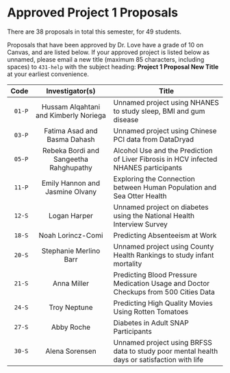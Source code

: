 # Approved Project 1 Proposals

There are 38 proposals in total this semester, for 49 students.

Proposals that have been approved by Dr. Love have a grade of 10 on Canvas, and are listed below. If your approved project is listed below as unnamed, please email a new title (maximum 85 characters, including spaces) to `431-help` with the subject heading: **Project 1 Proposal New Title** at your earliest convenience.

Code | Investigator(s) | Title
------: | :----------------: | -------------------------------------------------------------------------------------------
`01-P` | Hussam Alqahtani and Kimberly Noriega | Unnamed project using NHANES to study sleep, BMI and gum disease
`03-P` | Fatima Asad and Basma Dahash | Unnamed project using Chinese PCI data from DataDryad
`05-P` | Rebeka Bordi and Sangeetha Rahghupathy | Alcohol Use and the Prediction of Liver Fibrosis in HCV infected NHANES participants
`11-P` | Emily Hannon and Jasmine Olvany | Exploring the Connection between Human Population and Sea Otter Health
`12-S` | Logan Harper | Unnamed project on diabetes using the National Health Interview Survey
`18-S` | Noah Lorincz-Comi | Predicting Absenteeism at Work
`20-S` | Stephanie Merlino Barr | Unnamed project using County Health Rankings to study infant mortality
`21-S` | Anna Miller | Predicting Blood Pressure Medication Usage and Doctor Checkups from 500 Cities Data
`24-S` | Troy Neptune | Predicting High Quality Movies Using Rotten Tomatoes
`27-S` | Abby Roche | Diabetes in Adult SNAP Participants
`30-S` | Alena Sorensen | Unnamed project using BRFSS data to study poor mental health days or satisfaction with life
